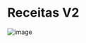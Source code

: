 # Receitas V2

![image](https://user-images.githubusercontent.com/53982668/221445294-6bb72562-2465-4820-9c28-a8bdd7e778ce.png)
